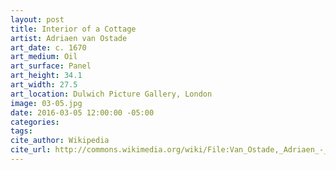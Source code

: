 ```yaml
---
layout: post
title: Interior of a Cottage
artist: Adriaen van Ostade
art_date: c. 1670
art_medium: Oil
art_surface: Panel
art_height: 34.1
art_width: 27.5
art_location: Dulwich Picture Gallery, London
image: 03-05.jpg
date: 2016-03-05 12:00:00 -05:00
categories:
tags:
cite_author: Wikipedia
cite_url: http://commons.wikimedia.org/wiki/File:Van_Ostade,_Adriaen_-_Interior_of_a_Cottage_-_Google_Art_Project.jpg
---
```

